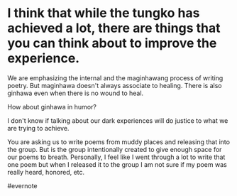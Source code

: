 # I think that while the tungko has achieved a lot, there are things that you can think about to improve the experience.

We are emphasizing the internal and the maginhawang process of writing poetry. But maginhawa doesn't always associate to healing. There is also ginhawa even when there is no wound to heal.

How about ginhawa in humor?

I don't know if talking about our dark experiences will do justice to what we are trying to achieve.

You are asking us to write poems from muddy places and releasing that into the group. But is the group intentionally created to give enough space for our poems to breath. Personally, I feel like I went through a lot to write that one poem but when I released it to the group I am not sure if my poem was really heard, honored, etc.

\#evernote

